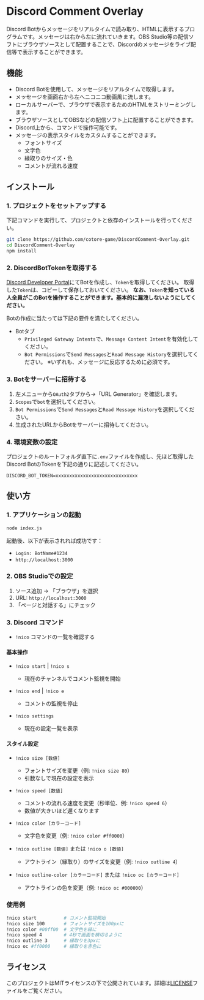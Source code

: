 # Discord Comment Overlay

Discord Botからメッセージをリアルタイムで読み取り、HTMLに表示するプログラムです。メッセージは右から左に流れていきます。OBS Studio等の配信ソフトにブラウザソースとして配置することで、Discordのメッセージをライブ配信等で表示することができます。

## 機能

- Discord Botを使用して、メッセージをリアルタイムで取得します。
- メッセージを画面右から左へニコニコ動画風に流します。
- ローカルサーバーで、ブラウザで表示するためのHTMLをストリーミングします。
- ブラウザソースとしてOBSなどの配信ソフト上に配置することができます。
- Discord上から、コマンドで操作可能です。
- メッセージの表示スタイルをカスタムすることができます。
  - フォントサイズ
  - 文字色
  - 縁取りのサイズ・色
  - コメントが流れる速度

## インストール

### 1. プロジェクトをセットアップする

下記コマンドを実行して、プロジェクトと依存のインストールを行ってください。

```bash
git clone https://github.com/cotore-game/DiscordComment-Overlay.git
cd DiscordComment-Overlay
npm install
```

### 2. DiscordBotTokenを取得する

[Discord Developer Portal](https://discord.com/developers/applications)にてBotを作成し、`Token`を取得してください。
取得した`Token`は、コピーして保存しておいてください。
**なお、**`Token`**を知っている人全員がこのBotを操作することができます。基本的に漏洩しないようにしてください。**

Botの作成に当たっては下記の要件を満たしてください。

- Botタブ
  - `Privileged Gateway Intents`で、`Message Content Intent`を有効化してください。
  - `Bot Permissions`で`Send Messages`と`Read Message History`を選択してください。
  ※いずれも、メッセージに反応するために必須です。

### 3. Botをサーバーに招待する

1. 左メニューから`OAuth2`タブから→「URL Generator」を確認します。
2. `Scopes`で`bot`を選択してください。
3. `Bot Permissions`で`Send Messages`と`Read Message History`を選択してください。
4. 生成されたURLからBotをサーバーに招待してください。

### 4. 環境変数の設定

プロジェクトのルートフォルダ直下に`.env`ファイルを作成し、先ほど取得したDiscord BotのTokenを下記の通りに記述してください。

```env
DISCORD_BOT_TOKEN=xxxxxxxxxxxxxxxxxxxxxxxxxxxxxx
```

## 使い方

### 1. アプリケーションの起動

```bash
node index.js
```

起動後、以下が表示されれば成功です：

- `Login: BotName#1234`
- `http://localhost:3000`

### 2. OBS Studioでの設定

1. ソース追加 → 「ブラウザ」を選択
2. URL: `http://localhost:3000`
3. 「ページと対話する」にチェック

### 3. Discord コマンド

- `!nico`
  コマンドの一覧を確認する

#### 基本操作

- `!nico start` | `!nico s`
  - 現在のチャンネルでコメント監視を開始
  
- `!nico end` | `!nico e`
  - コメントの監視を停止

- `!nico settings`
  - 現在の設定一覧を表示

#### スタイル設定

- `!nico size [数値]`
  - フォントサイズを変更（例: `!nico size 80`）
  - 引数なしで現在の設定を表示

- `!nico speed [数値]`
  - コメントの流れる速度を変更（秒単位、例: `!nico speed 6`）
  - 数値が大きいほど遅くなります

- `!nico color [カラーコード]`
  - 文字色を変更（例: `!nico color #ff0000`）

- `!nico outline [数値]` または `!nico o [数値]`
  - アウトライン（縁取り）のサイズを変更（例: `!nico outline 4`）

- `!nico outline-color [カラーコード]` または `!nico oc [カラーコード]`
  - アウトラインの色を変更（例: `!nico oc #000000`）

### 使用例

```bash
!nico start          # コメント監視開始
!nico size 100       # フォントサイズを100pxに
!nico color #00ff00  # 文字色を緑に
!nico speed 4        # 4秒で画面を横切るように
!nico outline 3      # 縁取りを3pxに
!nico oc #ff0000     # 縁取りを赤色に
```

## ライセンス

このプロジェクトはMITライセンスの下で公開されています。詳細は[LICENSE](LICENSE)ファイルをご覧ください。
